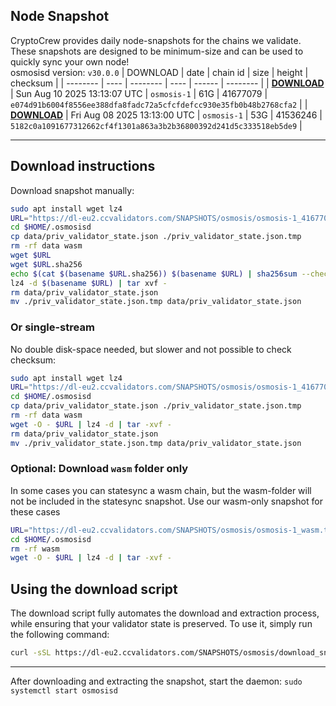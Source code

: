 ## Node Snapshot
CryptoCrew provides daily node-snapshots for the chains we validate. These snapshots are designed to be minimum-size and can be used to quickly sync your own node!  
osmosisd version: `v30.0.0`
| DOWNLOAD | date | chain id | size | height | checksum |
| -------- | ---- | -------- | ---- | ------ | -------- |
| **[DOWNLOAD](https://dl-eu2.ccvalidators.com/SNAPSHOTS/osmosis/osmosis-1_41677079.tar.lz4)** | Sun Aug 10 2025 13:13:07 UTC | `osmosis-1` | 61G | 41677079 | `e074d91b6004f8556ee388dfa8fadc72a5cfcfdefcc930e35fb0b48b2768cfa2` |
| **[DOWNLOAD](https://dl-eu2.ccvalidators.com/SNAPSHOTS/osmosis/osmosis-1_41536246.tar.lz4)** | Fri Aug 08 2025 13:13:00 UTC | `osmosis-1` | 53G | 41536246 | `5182c0a1091677312662cf4f1301a863a3b2b36800392d241d5c333518eb5de9` |

---

## Download instructions
Download snapshot manually:
```sh
sudo apt install wget lz4
URL="https://dl-eu2.ccvalidators.com/SNAPSHOTS/osmosis/osmosis-1_41677079.tar.lz4"
cd $HOME/.osmosisd
cp data/priv_validator_state.json ./priv_validator_state.json.tmp
rm -rf data wasm
wget $URL
wget $URL.sha256
echo $(cat $(basename $URL.sha256)) $(basename $URL) | sha256sum --check
lz4 -d $(basename $URL) | tar xvf -
rm data/priv_validator_state.json
mv ./priv_validator_state.json.tmp data/priv_validator_state.json
```

### Or single-stream
No double disk-space needed, but slower and not possible to check checksum:
```sh
sudo apt install wget lz4
URL="https://dl-eu2.ccvalidators.com/SNAPSHOTS/osmosis/osmosis-1_41677079.tar.lz4"
cd $HOME/.osmosisd
cp data/priv_validator_state.json ./priv_validator_state.json.tmp
rm -rf data wasm
wget -O - $URL | lz4 -d | tar -xvf -
rm data/priv_validator_state.json
mv ./priv_validator_state.json.tmp data/priv_validator_state.json
```

### Optional: Download `wasm` folder only
In some cases you can statesync a wasm chain, but the wasm-folder will not be included in the statesync snapshot. Use our wasm-only snapshot for these cases
```sh
URL="https://dl-eu2.ccvalidators.com/SNAPSHOTS/osmosis/osmosis-1_wasm.tar.lz4"
cd $HOME/.osmosisd
rm -rf wasm
wget -O - $URL | lz4 -d | tar -xvf -
```



## Using the download script

The download script fully automates the download and extraction process, while ensuring that your validator state is preserved. To use it, simply run the following command:
```sh
curl -sSL https://dl-eu2.ccvalidators.com/SNAPSHOTS/osmosis/download_snapshot.sh | bash
```
---

After downloading and extracting the snapshot, start the daemon: `sudo systemctl start osmosisd`

